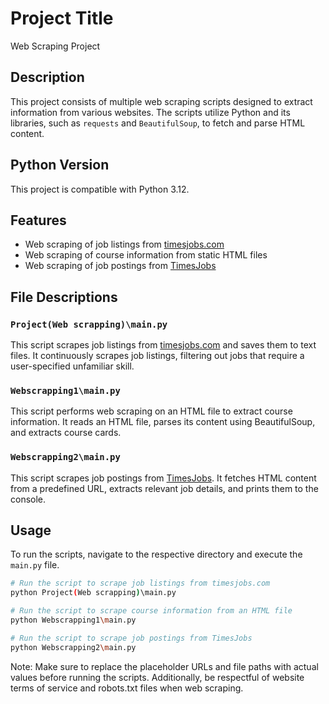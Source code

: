 # Project Title
Web Scraping Project

## Description
This project consists of multiple web scraping scripts designed to extract information from various websites. The scripts utilize Python and its libraries, such as `requests` and `BeautifulSoup`, to fetch and parse HTML content.

## Python Version
This project is compatible with Python 3.12.

## Features
* Web scraping of job listings from [timesjobs.com](http://timesjobs.com)
* Web scraping of course information from static HTML files
* Web scraping of job postings from [TimesJobs](https://www.timesjobs.com)

## File Descriptions

### `Project(Web scrapping)\main.py`
This script scrapes job listings from [timesjobs.com](http://timesjobs.com) and saves them to text files. It continuously scrapes job listings, filtering out jobs that require a user-specified unfamiliar skill.

### `Webscrapping1\main.py`
This script performs web scraping on an HTML file to extract course information. It reads an HTML file, parses its content using BeautifulSoup, and extracts course cards.

### `Webscrapping2\main.py`
This script scrapes job postings from [TimesJobs](https://www.timesjobs.com). It fetches HTML content from a predefined URL, extracts relevant job details, and prints them to the console.


## Usage
To run the scripts, navigate to the respective directory and execute the `main.py` file.

```bash
# Run the script to scrape job listings from timesjobs.com
python Project(Web scrapping)\main.py

# Run the script to scrape course information from an HTML file
python Webscrapping1\main.py

# Run the script to scrape job postings from TimesJobs
python Webscrapping2\main.py
```

Note: Make sure to replace the placeholder URLs and file paths with actual values before running the scripts. Additionally, be respectful of website terms of service and robots.txt files when web scraping.
